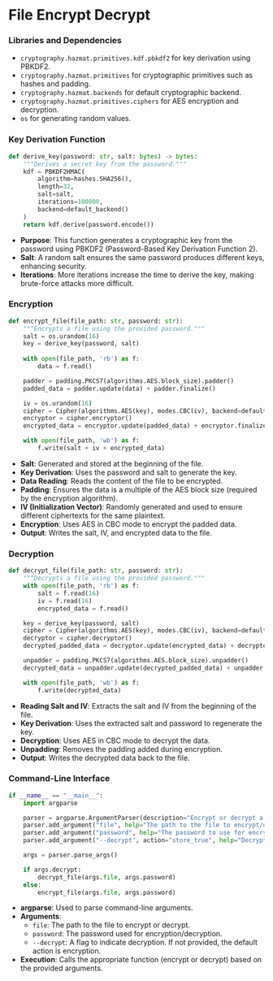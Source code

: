 # File Encrypt Decrypt

### Libraries and Dependencies
- `cryptography.hazmat.primitives.kdf.pbkdf2` for key derivation using PBKDF2.
- `cryptography.hazmat.primitives` for cryptographic primitives such as hashes and padding.
- `cryptography.hazmat.backends` for default cryptographic backend.
- `cryptography.hazmat.primitives.ciphers` for AES encryption and decryption.
- `os` for generating random values.

### Key Derivation Function
```python
def derive_key(password: str, salt: bytes) -> bytes:
    """Derives a secret key from the password."""
    kdf = PBKDF2HMAC(
        algorithm=hashes.SHA256(),
        length=32,
        salt=salt,
        iterations=100000,
        backend=default_backend()
    )
    return kdf.derive(password.encode())
```
- **Purpose**: This function generates a cryptographic key from the password using PBKDF2 (Password-Based Key Derivation Function 2).
- **Salt**: A random salt ensures the same password produces different keys, enhancing security.
- **Iterations**: More iterations increase the time to derive the key, making brute-force attacks more difficult.

### Encryption
```python
def encrypt_file(file_path: str, password: str):
    """Encrypts a file using the provided password."""
    salt = os.urandom(16)
    key = derive_key(password, salt)
    
    with open(file_path, 'rb') as f:
        data = f.read()

    padder = padding.PKCS7(algorithms.AES.block_size).padder()
    padded_data = padder.update(data) + padder.finalize()

    iv = os.urandom(16)
    cipher = Cipher(algorithms.AES(key), modes.CBC(iv), backend=default_backend())
    encryptor = cipher.encryptor()
    encrypted_data = encryptor.update(padded_data) + encryptor.finalize()

    with open(file_path, 'wb') as f:
        f.write(salt + iv + encrypted_data)
```
- **Salt**: Generated and stored at the beginning of the file.
- **Key Derivation**: Uses the password and salt to generate the key.
- **Data Reading**: Reads the content of the file to be encrypted.
- **Padding**: Ensures the data is a multiple of the AES block size (required by the encryption algorithm).
- **IV (Initialization Vector)**: Randomly generated and used to ensure different ciphertexts for the same plaintext.
- **Encryption**: Uses AES in CBC mode to encrypt the padded data.
- **Output**: Writes the salt, IV, and encrypted data to the file.

### Decryption
```python
def decrypt_file(file_path: str, password: str):
    """Decrypts a file using the provided password."""
    with open(file_path, 'rb') as f:
        salt = f.read(16)
        iv = f.read(16)
        encrypted_data = f.read()

    key = derive_key(password, salt)
    cipher = Cipher(algorithms.AES(key), modes.CBC(iv), backend=default_backend())
    decryptor = cipher.decryptor()
    decrypted_padded_data = decryptor.update(encrypted_data) + decryptor.finalize()

    unpadder = padding.PKCS7(algorithms.AES.block_size).unpadder()
    decrypted_data = unpadder.update(decrypted_padded_data) + unpadder.finalize()

    with open(file_path, 'wb') as f:
        f.write(decrypted_data)
```
- **Reading Salt and IV**: Extracts the salt and IV from the beginning of the file.
- **Key Derivation**: Uses the extracted salt and password to regenerate the key.
- **Decryption**: Uses AES in CBC mode to decrypt the data.
- **Unpadding**: Removes the padding added during encryption.
- **Output**: Writes the decrypted data back to the file.

### Command-Line Interface
```python
if __name__ == "__main__":
    import argparse

    parser = argparse.ArgumentParser(description="Encrypt or decrypt a file using a password.")
    parser.add_argument("file", help="The path to the file to encrypt/decrypt.")
    parser.add_argument("password", help="The password to use for encryption/decryption.")
    parser.add_argument("--decrypt", action="store_true", help="Decrypt the file. Default is to encrypt.")

    args = parser.parse_args()

    if args.decrypt:
        decrypt_file(args.file, args.password)
    else:
        encrypt_file(args.file, args.password)
```
- **argparse**: Used to parse command-line arguments.
- **Arguments**:
  - `file`: The path to the file to encrypt or decrypt.
  - `password`: The password used for encryption/decryption.
  - `--decrypt`: A flag to indicate decryption. If not provided, the default action is encryption.
- **Execution**: Calls the appropriate function (encrypt or decrypt) based on the provided arguments.
